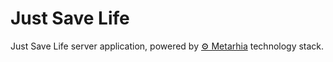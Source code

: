 # Just Save Life

Just Save Life server application, powered by
[⚙️ Metarhia](https://metarhia.com) technology stack.
